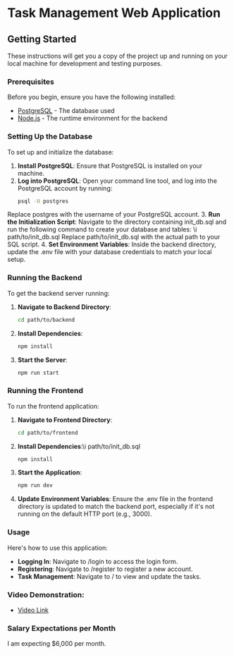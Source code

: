 # Task Management Web Application

## Getting Started

These instructions will get you a copy of the project up and running on your local machine for development and testing purposes.

### Prerequisites

Before you begin, ensure you have the following installed:
- [PostgreSQL](https://www.postgresql.org/download/) - The database used
- [Node.js](https://nodejs.org/en/) - The runtime environment for the backend

### Setting Up the Database

To set up and initialize the database:

1. **Install PostgreSQL**: Ensure that PostgreSQL is installed on your machine.
2. **Log into PostgreSQL**: Open your command line tool, and log into the PostgreSQL account by running:
   ```bash
   psql -U postgres
  Replace postgres with the username of your PostgreSQL account. 
3. **Run the Initialization Script**: Navigate to the directory containing init_db.sql and run the following command to create your database and tables:
   \i path/to/init_db.sql
  Replace path/to/init_db.sql with the actual path to your SQL script.
4. **Set Environment Variables**: Inside the backend directory, update the .env file with your database credentials to match your local setup.

### Running the Backend
To get the backend server running:

1. **Navigate to Backend Directory**:
   ```bash
   cd path/to/backend
2. **Install Dependencies**:
   ```bash
   npm install
3. **Start the Server**:
   ```bash
   npm run start

### Running the Frontend
To run the frontend application:
1. **Navigate to Frontend Directory**:
   ```bash
   cd path/to/frontend
2. **Install Dependencies**:\i path/to/init_db.sql
   ```bash
   npm install
3. **Start the Application**:
   ```bash
   npm run dev
4. **Update Environment Variables**:
   Ensure the .env file in the frontend directory is updated to match the backend port, especially if it's not running on the default HTTP port (e.g., 3000).

### Usage
Here's how to use this application:
- **Logging In**: Navigate to /login to access the login form.
- **Registering**: Navigate to /register to register a new account.
- **Task Management**: Navigate to / to view and update the tasks.

### Video Demonstration:
- [Video Link](https://youtu.be/cJlb1U8bEPw)

### Salary Expectations per Month
I am expecting $6,000 per month.